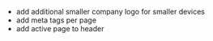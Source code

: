 - add additional smaller company logo for smaller devices
- add meta tags per page
- add active page to header
